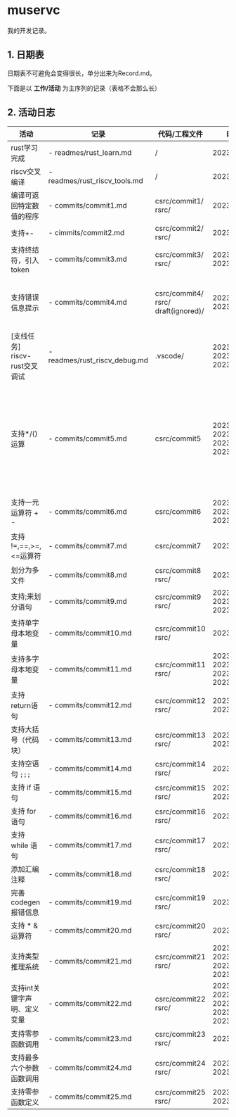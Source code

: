 # muservc

我的开发记录。

## 1. 日期表

日期表不可避免会变得很长，单分出来为Record.md。

下面是以 **工作/活动** 为主序列的记录（表格不会那么长）

## 2. 活动日志

| 活动                          | 记录                          | 代码/工程文件                                 | 时间                                                                       | 备注                                                                                                                                                                                                                                      |
| ----------------------------- | ----------------------------- | --------------------------------------------- | -------------------------------------------------------------------------- | ----------------------------------------------------------------------------------------------------------------------------------------------------------------------------------------------------------------------------------------- |
| rust学习完成                  | - readmes/rust_learn.md       | /                                             | 2023/04/16                                                                 | /                                                                                                                                                                                                                                         |
| riscv交叉编译                 | - readmes/rust_riscv_tools.md | /                                             | 2023/04/19                                                                 | /                                                                                                                                                                                                                                         |
| 编译可返回特定数值的程序      | - commits/commit1.md          | csrc/commit1/<br />rsrc/                      | 2023/04/19                                                                 | 这部分rs代码必然会被重写的<br />但还是记录一下吧                                                                                                                                                                                          |
| 支持+-                        | - cimmits/commit2.md          | csrc/commit2/<br />rsrc/                      | 2023/04/20                                                                 |                                                                                                                                                                                                                                           |
| 支持终结符，引入token         | - commits/commit3.md          | csrc/commit3/<br />rsrc/                      | 2023/04/20<br />2023/04/21                                                 | 要注意复习rust语法，不然有点费事                                                                                                                                                                                                          |
| 支持错误信息提示              | - commits/commit4.md          | csrc/commit4/<br />rsrc/<br />draft(ignored)/ | 2023/04/21<br />2023/04/22                                                 | 用git rebase整理了commit信息<br />每次功能或者小版本更新都以step来命名<br />保留了第一次commit:start muservc                                                                                                                              |
| [支线任务] riscv-rust交叉调试 | - readmes/rust_riscv_debug.md | .vscode/                                      | 2023/04/21<br />2023/04/22<br />2023/04/23                                 | 爽                                                                                                                                                                                                                                        |
| 支持*/()运算                  | - commits/commit5.md          | csrc/commit5                                  | 2023/04/23<br />2023/04/24<br />2023/04/25<br />2023/04/26                 | 要复习rust语法以及rust的高级用法<br />感觉知识储备不太够了<br />同时也不要太着急<br />-------------------------<br />尝试用test.sh跑算例<br />发现之前的tokenize实现有问题<br />--------------------------<br />debug成功，是一个逻辑问题 |
| 支持一元运算符 + -            | - commits/commit6.md          | csrc/commit6                                  | 2023/04/26<br />2023/04/27<br />2023/04/28                                 | 第一次碰到了rust的栈溢出问题<br />采取的解决方案是<br />采用更简洁可控的实现                                                                                                                                                              |
| 支持 !=,==,>=,<=运算符        | - commits/commit7.md         | csrc/commit7                                  | 2023/04/29                                                                 | 没有遇到大问题，<br />只是在词法和文法部分都需要调整                                                                                                                                                                                      |
| 划分为多文件                  | - commits/commit8.md          | csrc/commit8<br />rsrc/                       | 2023/04/30                                                                 | 一些面向对象想法                                                                                                                                                                                                                          |
| 支持;来划分语句               | - commits/commit9.md          | csrc/commit9<br />rsrc/                       | 2023/05/01<br />2023/05/04<br />2023/05/05                                 | 多看rust面向对象的成熟源码<br />后期可能要重构muservc                                                                                                                                                                                     |
| 支持单字母本地变量            | - commits/commit10.md         | csrc/commit10<br />rsrc/                      | 2023/05/05                                                                 | 个人感觉这部分挺好做，比较顺利<br />难点在于代码生成                                                                                                                                                                                      |
| 支持多字母本地变量            | - commits/commit11.md         | csrc/commit11<br />rsrc/                      | 2023/05/06<br />2023/05/07<br />2023/05/08<br />2023/05/10                 | 重点是代码架构的理解与重整<br />以及变量的栈管理。<br />（现在是）                                                                                                                                                                        |
| 支持return语句                | - commits/commit12.md         | csrc/commit12<br />rsrc/                      | 2023/05/10<br />2023/05/11                                                 |                                                                                                                                                                                                                                           |
| 支持大括号（代码块）          | - commits/commit13.md         | csrc/commit13<br />rsrc/                      | 2023/05/11<br />2023/05/12                                                 | 感觉自己的数据结构设计的很复杂<br />后面可能要花功夫来简化                                                                                                                                                                                |
| 支持空语句 `;;;`            | - commits/commit14.md         | csrc/commit14<br />rsrc/                      | 2023/05/12                                                                 | easy                                                                                                                                                                                                                                      |
| 支持 if 语句                  | - commits/commit15.md        | csrc/commit15<br />rsrc/                      | 2023/05/12<br />2023/05/13                                                 | easy                                                                                                                                                                                                                                      |
| 支持 for 语句                 | - commits/commit16.md         | csrc/commit16<br />rsrc/                      | 2023/05/13                                                                 | easy                                                                                                                                                                                                                                      |
| 支持 while 语句               | - commits/commit17.md         | csrc/commit17<br />rsrc/                      | 2023/05/13                                                                 | easy                                                                                                                                                                                                                                      |
| 添加汇编注释                  | - commits/commit18.md         | csrc/commit18<br />rsrc/                      | 2023/05/13                                                                 | easy                                                                                                                                                                                                                                      |
| 完善codegen报错信息           | - commits/commit19.md         | csrc/commit19<br />rsrc/                      | 2023/05/14                                                                 | 思考AST2IR                                                                                                                                                                                                                                |
| 支持 * & 运算符               | - commits/commit20.md         | csrc/commit20<br />rsrc/                      | 2023/05/14                                                                 | 思考AST2IR                                                                                                                                                                                                                                |
| 支持类型推理系统              | - commits/commit21.md         | csrc/commit21<br />rsrc/                      | 2023/05/15<br />2023/05/16<br />2023/05/17<br />2023/05/19                 |                                                                                                                                                                                                                                           |
| 支持int关键字声明、定义变量   | - commits/commit22.md         | csrc/commit22<br />rsrc/                      | 2023/05/21<br />2023/05/22<br />2023/05/23<br />2023/05/25<br />2023/05/26 | 这个阶段真的怀疑过自己的系统架构不够好<br />=======================<br />26号fix了一个bug                                                                                                                                                 |
| 支持零参函数调用              | - commits/commit23.md         | csrc/commit23<br />rsrc/                      | 2023/05/27                                                                 | easy                                                                                                                                                                                                                                      |
| 支持最多六个参数函数调用      | - commits/commit24.md         | csrc/commit24<br />rsrc/                      | 2023/05/28<br />2023/05/29                                                 | 有一种独特的体验，具体见commit24.md                                                                                                                                                                                                       |
| 支持零参函数定义              | - commits/commit25.md         | csrc/commit25<br />rsrc/                      | 2023/05/29<br />2023/05/30                                                 | easy                                                                                                                                                                                                                                      |
